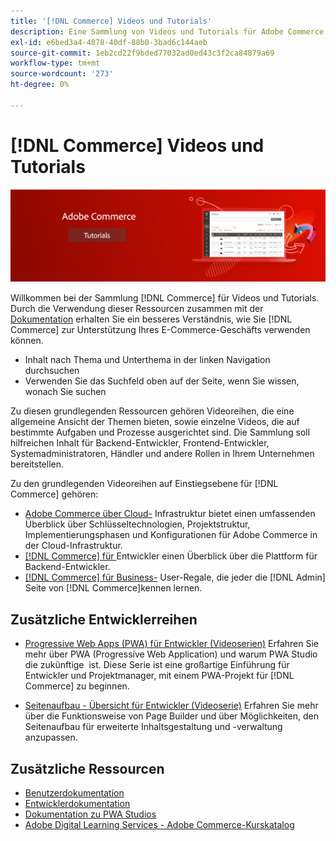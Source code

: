 ```yaml
---
title: '[!DNL Commerce] Videos und Tutorials'
description: Eine Sammlung von Videos und Tutorials für Adobe Commerce und Magento Open Source
exl-id: e6bed3a4-4078-40df-88b0-3bad6c144aeb
source-git-commit: 1eb2cd22f9bded77032ad0ed43c3f2ca84879a69
workflow-type: tm+mt
source-wordcount: '273'
ht-degree: 0%

---
```


# [!DNL Commerce] Videos und Tutorials

![](./assets/banner.png)

Willkommen bei der Sammlung [!DNL Commerce] für Videos und Tutorials. Durch die Verwendung dieser Ressourcen zusammen mit der [Dokumentation](https://experienceleague.adobe.com/docs/commerce.html) erhalten Sie ein besseres Verständnis, wie Sie [!DNL Commerce] zur Unterstützung Ihres E-Commerce-Geschäfts verwenden können.

- Inhalt nach Thema und Unterthema in der linken Navigation durchsuchen
- Verwenden Sie das Suchfeld oben auf der Seite, wenn Sie wissen, wonach Sie suchen

Zu diesen grundlegenden Ressourcen gehören Videoreihen, die eine allgemeine Ansicht der Themen bieten, sowie einzelne Videos, die auf bestimmte Aufgaben und Prozesse ausgerichtet sind. Die Sammlung soll hilfreichen Inhalt für Backend-Entwickler, Frontend-Entwickler, Systemadministratoren, Händler und andere Rollen in Ihrem Unternehmen bereitstellen.

Zu den grundlegenden Videoreihen auf Einstiegsebene für [!DNL Commerce] gehören:

- [Adobe Commerce über Cloud-](./cloud/1-overview.md) Infrastruktur bietet einen umfassenden Überblick über Schlüsseltechnologien, Projektstruktur, Implementierungsphasen und Konfigurationen für Adobe Commerce in der Cloud-Infrastruktur.
- [[!DNL Commerce] für ](./developer/backend-1-1-overview.md) Entwickler einen Überblick über die Plattform für Backend-Entwickler.
- [[!DNL Commerce] für Business-](./merchant/introduction/1-1-menus.md) User-Regale, die jeder die  [!DNL Admin] Seite von  [!DNL Commerce]kennen lernen.

## Zusätzliche Entwicklerreihen

- [Progressive Web Apps (PWA) für Entwickler (Videoserien)](./pwa/introduction/1-overview.md)  Erfahren Sie mehr über PWA (Progressive Web Application) und warum PWA Studio die zukünftige &#x200B; ist. Diese Serie ist eine großartige Einführung für Entwickler und Projektmanager, mit einem PWA-Projekt für [!DNL Commerce] zu beginnen.

- [Seitenaufbau - Übersicht für Entwickler (Videoserie)](./developer/page-builder/1-intro-case-studies.md)  Erfahren Sie mehr über die Funktionsweise von Page Builder und über Möglichkeiten, den Seitenaufbau für erweiterte Inhaltsgestaltung und -verwaltung anzupassen.

<!--
- **[Security planning for [!DNL Commerce] (video series)](./security/summit-security/1-summit-security.md)**
    <br>
    *How the e-commerce threat landscape is changing. The importance of security for the customer running an e-commerce application and specific processes and practices for securing Magento*
-->

## Zusätzliche Ressourcen

- [Benutzerdokumentation](https://docs.magento.com/)
- [Entwicklerdokumentation](https://devdocs.magento.com/)
- [Dokumentation zu PWA Studios](https://magento.github.io/pwa-studio/)
- [Adobe Digital Learning Services - Adobe Commerce-Kurskatalog](https://learning.adobe.com/catalog.html?solution=Adobe%20Commerce)
